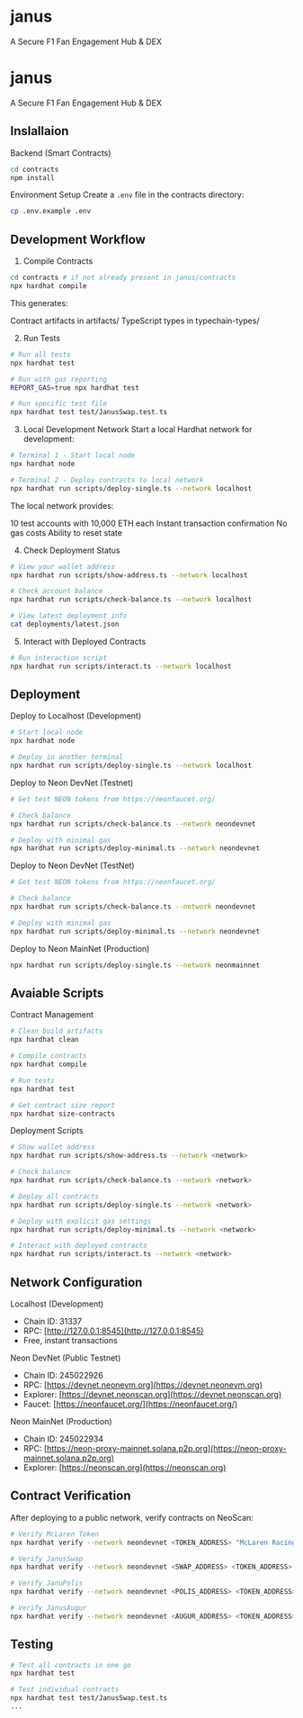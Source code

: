 # janus
A Secure F1 Fan Engagement Hub &amp; DEX
# janus

A Secure F1 Fan Engagement Hub &amp; DEX

## Inslallaion

Backend (Smart Contracts)

```sh
cd contracts
npm install
```

Environment Setup
Create a `.env` file in the contracts directory:

```sh
cp .env.example .env
```

## Development Workflow

1. Compile Contracts

```sh
cd contracts # if not already present in janus/contracts
npx hardhat compile
```

This generates:

Contract artifacts in artifacts/
TypeScript types in typechain-types/

2. Run Tests

```sh
# Run all tests
npx hardhat test

# Run with gas reporting
REPORT_GAS=true npx hardhat test

# Run specific test file
npx hardhat test test/JanusSwap.test.ts
```

3. Local Development Network
Start a local Hardhat network for development:

```sh
# Terminal 1 - Start local node
npx hardhat node

# Terminal 2 - Deploy contracts to local network
npx hardhat run scripts/deploy-single.ts --network localhost
```
The local network provides:

10 test accounts with 10,000 ETH each
Instant transaction confirmation
No gas costs
Ability to reset state

4. Check Deployment Status

```sh
# View your wallet address
npx hardhat run scripts/show-address.ts --network localhost

# Check account balance
npx hardhat run scripts/check-balance.ts --network localhost

# View latest deployment info
cat deployments/latest.json
```

5. Interact with Deployed Contracts

```sh
# Run interaction script
npx hardhat run scripts/interact.ts --network localhost
```

## Deployment

Deploy to Localhost (Development)

```sh
# Start local node
npx hardhat node

# Deploy in another terminal
npx hardhat run scripts/deploy-single.ts --network localhost
```

Deploy to Neon DevNet (Testnet)

```sh
# Get test NEON tokens from https://neonfaucet.org/

# Check balance
npx hardhat run scripts/check-balance.ts --network neondevnet

# Deploy with minimal gas
npx hardhat run scripts/deploy-minimal.ts --network neondevnet
```

Deploy to Neon DevNet (TestNet)

```sh
# Get test NEON tokens from https://neonfaucet.org/

# Check balance
npx hardhat run scripts/check-balance.ts --network neondevnet

# Deploy with minimal gas
npx hardhat run scripts/deploy-minimal.ts --network neondevnet
```

Deploy to Neon MainNet (Production)

```sh
npx hardhat run scripts/deploy-single.ts --network neonmainnet
```

## Avaiable Scripts

Contract Management

```sh
# Clean build artifacts
npx hardhat clean

# Compile contracts
npx hardhat compile

# Run tests
npx hardhat test

# Get contract size report
npx hardhat size-contracts
```

Deployment Scripts

```sh
# Show wallet address
npx hardhat run scripts/show-address.ts --network <network>

# Check balance
npx hardhat run scripts/check-balance.ts --network <network>

# Deploy all contracts
npx hardhat run scripts/deploy-single.ts --network <network>

# Deploy with explicit gas settings
npx hardhat run scripts/deploy-minimal.ts --network <network>

# Interact with deployed contracts
npx hardhat run scripts/interact.ts --network <network>
```

## Network Configuration

Localhost (Development)

- Chain ID: 31337
- RPC: [http://127.0.0.1:8545](http://127.0.0.1:8545)
- Free, instant transactions

Neon DevNet (Public Testnet)

- Chain ID: 245022926
- RPC: [https://devnet.neonevm.org](https://devnet.neonevm.org)
- Explorer: [https://devnet.neonscan.org](https://devnet.neonscan.org)
- Faucet: [https://neonfaucet.org/](https://neonfaucet.org/)

Neon MainNet (Production)

- Chain ID: 245022934
- RPC: [https://neon-proxy-mainnet.solana.p2p.org](https://neon-proxy-mainnet.solana.p2p.org)
- Explorer: [https://neonscan.org](https://neonscan.org)

## Contract Verification

After deploying to a public network, verify contracts on NeoScan:

```sh
# Verify McLaren Token
npx hardhat verify --network neondevnet <TOKEN_ADDRESS> "McLaren Racing Token" "MCLAREN" 1000000

# Verify JanusSwap
npx hardhat verify --network neondevnet <SWAP_ADDRESS> <TOKEN_ADDRESS>

# Verify JanuPolis
npx hardhat verify --network neondevnet <POLIS_ADDRESS> <TOKEN_ADDRESS> <ORACLE_ADDRESS>

# Verify JanusAugur
npx hardhat verify --network neondevnet <AUGUR_ADDRESS> <TOKEN_ADDRESS> <ORACLE_ADDRESS>
```

## Testing

```sh
# Test all contracts in one go
npx hardhat test

# Test individual contracts
npx hardhat test test/JanusSwap.test.ts
...
```
